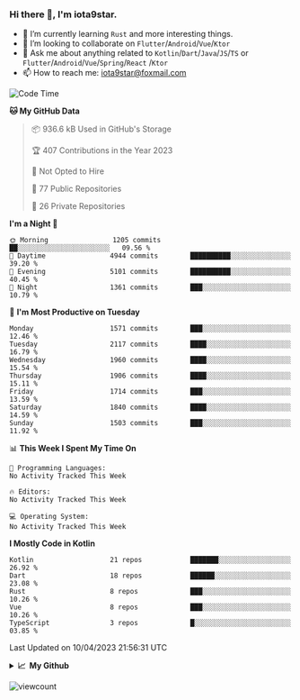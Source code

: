 ### Hi there 👋, I'm iota9star.

- 🌱 I’m currently learning `Rust` and more interesting things.
- 👯 I’m looking to collaborate on `Flutter`/`Android`/`Vue`/`Ktor`
- 💬 Ask me about anything related to `Kotlin`/`Dart`/`Java`/`JS`/`TS` or `Flutter`/`Android`/`Vue`/`Spring`/`React`
  /`Ktor`
- 📫 How to reach me: [iota9star@foxmail.com](iota9star@foxmail.com)



<!--START_SECTION:waka-->
![Code Time](http://img.shields.io/badge/Code%20Time-3%2C090%20hrs%2054%20mins-blue)

**🐱 My GitHub Data** 

> 📦 936.6 kB Used in GitHub's Storage 
 > 
> 🏆 407 Contributions in the Year 2023
 > 
> 🚫 Not Opted to Hire
 > 
> 📜 77 Public Repositories 
 > 
> 🔑 26 Private Repositories 
 > 
**I'm a Night 🦉** 

```text
🌞 Morning                1205 commits        ██░░░░░░░░░░░░░░░░░░░░░░░   09.56 % 
🌆 Daytime                4944 commits        ██████████░░░░░░░░░░░░░░░   39.20 % 
🌃 Evening                5101 commits        ██████████░░░░░░░░░░░░░░░   40.45 % 
🌙 Night                  1361 commits        ███░░░░░░░░░░░░░░░░░░░░░░   10.79 % 
```
📅 **I'm Most Productive on Tuesday** 

```text
Monday                   1571 commits        ███░░░░░░░░░░░░░░░░░░░░░░   12.46 % 
Tuesday                  2117 commits        ████░░░░░░░░░░░░░░░░░░░░░   16.79 % 
Wednesday                1960 commits        ████░░░░░░░░░░░░░░░░░░░░░   15.54 % 
Thursday                 1906 commits        ████░░░░░░░░░░░░░░░░░░░░░   15.11 % 
Friday                   1714 commits        ███░░░░░░░░░░░░░░░░░░░░░░   13.59 % 
Saturday                 1840 commits        ████░░░░░░░░░░░░░░░░░░░░░   14.59 % 
Sunday                   1503 commits        ███░░░░░░░░░░░░░░░░░░░░░░   11.92 % 
```


📊 **This Week I Spent My Time On** 

```text
💬 Programming Languages: 
No Activity Tracked This Week

🔥 Editors: 
No Activity Tracked This Week

💻 Operating System: 
No Activity Tracked This Week
```

**I Mostly Code in Kotlin** 

```text
Kotlin                   21 repos            ███████░░░░░░░░░░░░░░░░░░   26.92 % 
Dart                     18 repos            ██████░░░░░░░░░░░░░░░░░░░   23.08 % 
Rust                     8 repos             ███░░░░░░░░░░░░░░░░░░░░░░   10.26 % 
Vue                      8 repos             ███░░░░░░░░░░░░░░░░░░░░░░   10.26 % 
TypeScript               3 repos             █░░░░░░░░░░░░░░░░░░░░░░░░   03.85 % 
```




 Last Updated on 10/04/2023 21:56:31 UTC
<!--END_SECTION:waka-->

<details>
  <summary><b>📈&nbsp;&nbsp;My Github</b></summary>
  <br>
  <img src='https://github-profile-trophy.vercel.app/?username=iota9star'>
  <img src='https://bad-apple-github-readme.vercel.app/api?show_bg=1&username=iota9star&hide_title=true'>
  <img src='http://cr-skills-chart-widget.azurewebsites.net/api/api?username=iota9star'>
</details>


![viewcount](https://count.getloli.com/get/@iota9star?theme=rule34)
